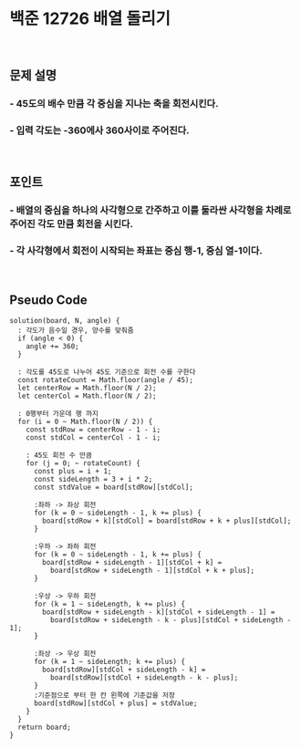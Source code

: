# 백준 12726 배열 돌리기
<br>

## 문제 설명

### - 45도의 배수 만큼 각 중심을 지나는 축을 회전시킨다.

### - 입력 각도는 -360에사 360사이로 주어진다.


<br>

## 포인트

### - 배열의 중심을 하나의 사각형으로 간주하고 이를 둘라싼 사각형을 차례로 주어진 각도 만큼 회전을 시킨다.
### - 각 사각형에서 회전이 시작되는 좌표는 중심 행-1, 중심 열-1이다. 
<br>

## Pseudo Code

```
solution(board, N, angle) {
  : 각도가 음수일 경우, 양수를 맞춰줌
  if (angle < 0) {
    angle += 360;
  }
  
  : 각도를 45도로 나누어 45도 기준으로 회전 수를 구한다 
  const rotateCount = Math.floor(angle / 45);
  let centerRow = Math.floor(N / 2);
  let centerCol = Math.floor(N / 2);

  : 0행부터 가운데 행 까지
  for (i = 0 ~ Math.floor(N / 2)) {
    const stdRow = centerRow - 1 - i;
    const stdCol = centerCol - 1 - i;

    : 45도 회전 수 만큼
    for (j = 0; ~ rotateCount) {
      const plus = i + 1;
      const sideLength = 3 + i * 2;
      const stdValue = board[stdRow][stdCol];

      :좌하 -> 좌상 회전
      for (k = 0 ~ sideLength - 1, k += plus) {
        board[stdRow + k][stdCol] = board[stdRow + k + plus][stdCol];
      }
      
      :우하 -> 좌하 회전
      for (k = 0 ~ sideLength - 1, k += plus) {
        board[stdRow + sideLength - 1][stdCol + k] =
          board[stdRow + sideLength - 1][stdCol + k + plus];
      }
      
      :우상 -> 우하 회전
      for (k = 1 ~ sideLength, k += plus) {
        board[stdRow + sideLength - k][stdCol + sideLength - 1] =
          board[stdRow + sideLength - k - plus][stdCol + sideLength - 1];
      }
      
      :좌상 -> 우상 회전
      for (k = 1 ~ sideLength; k += plus) {
        board[stdRow][stdCol + sideLength - k] =
          board[stdRow][stdCol + sideLength - k - plus];
      }
      :기준점으로 부터 한 칸 왼쪽에 기준값을 저장
      board[stdRow][stdCol + plus] = stdValue;
    }
  }
  return board;
}

```

